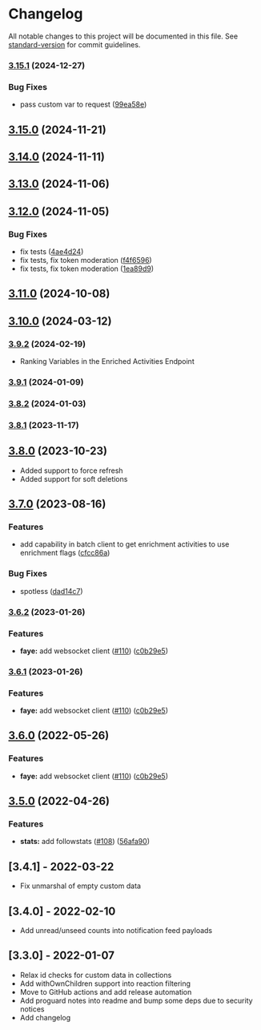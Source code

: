 # Changelog

All notable changes to this project will be documented in this file. See [standard-version](https://github.com/conventional-changelog/standard-version) for commit guidelines.

### [3.15.1](https://github.com/GetStream/stream-java/compare/v3.15.0...v3.15.1) (2024-12-27)


### Bug Fixes

* pass custom var to request ([99ea58e](https://github.com/GetStream/stream-java/commit/99ea58ef057d7a5eaa1f20aaceb6b28b819e825e))

## [3.15.0](https://github.com/GetStream/stream-java/compare/v3.14.0...v3.15.0) (2024-11-21)

## [3.14.0](https://github.com/GetStream/stream-java/compare/v3.13.0...v3.14.0) (2024-11-11)

## [3.13.0](https://github.com/GetStream/stream-java/compare/v3.12.0...v3.13.0) (2024-11-06)

## [3.12.0](https://github.com/GetStream/stream-java/compare/v3.11.0...v3.12.0) (2024-11-05)


### Bug Fixes

* fix tests ([4ae4d24](https://github.com/GetStream/stream-java/commit/4ae4d2434c81334c82115fd610caf507ce32ac5c))
* fix tests, fix token moderation ([f4f6596](https://github.com/GetStream/stream-java/commit/f4f6596c240349c67f66094ccd5117a7fd3d60e6))
* fix tests, fix token moderation ([1ea89d9](https://github.com/GetStream/stream-java/commit/1ea89d90e19c773dd120d96883d8bd08252e6d86))

## [3.11.0](https://github.com/GetStream/stream-java/compare/v3.10.0...v3.11.0) (2024-10-08)

## [3.10.0](https://github.com/GetStream/stream-java/compare/v3.9.2...v3.10.0) (2024-03-12)

### [3.9.2](https://github.com/GetStream/stream-java/compare/v3.9.1...v3.9.2) (2024-02-19)
* Ranking Variables in the Enriched Activities Endpoint

### [3.9.1](https://github.com/GetStream/stream-java/compare/v3.8.2...v3.9.1) (2024-01-09)

### [3.8.2](https://github.com/GetStream/stream-java/compare/v3.8.1...v3.8.2) (2024-01-03)

### [3.8.1](https://github.com/GetStream/stream-java/compare/v3.8.0...v3.8.1) (2023-11-17)

## [3.8.0](https://github.com/GetStream/stream-java/compare/v3.7.0...v3.8.0) (2023-10-23)
* Added support to force refresh
* Added support for soft deletions

## [3.7.0](https://github.com/GetStream/stream-java/compare/v3.6.2...v3.7.0) (2023-08-16)


### Features

* add capability in batch client to get enrichment activities to use enrichment flags ([cfcc86a](https://github.com/GetStream/stream-java/commit/cfcc86ae3b62fd16cbf733912e7b484a91bb7d8b))


### Bug Fixes

* spotless ([dad14c7](https://github.com/GetStream/stream-java/commit/dad14c7abedd6ca6d9cef7ea4c1a0133cb648e72))

### [3.6.2](https://github.com/GetStream/stream-java/compare/v3.5.0...v3.6.2) (2023-01-26)


### Features

* **faye:** add websocket client ([#110](https://github.com/GetStream/stream-java/issues/110)) ([c0b29e5](https://github.com/GetStream/stream-java/commit/c0b29e51708e424f44686e20d9b2b426da661b4c))

### [3.6.1](https://github.com/GetStream/stream-java/compare/v3.5.0...v3.6.1) (2023-01-26)


### Features

* **faye:** add websocket client ([#110](https://github.com/GetStream/stream-java/issues/110)) ([c0b29e5](https://github.com/GetStream/stream-java/commit/c0b29e51708e424f44686e20d9b2b426da661b4c))

## [3.6.0](https://github.com/GetStream/stream-java/compare/v3.5.0...v3.6.0) (2022-05-26)


### Features

* **faye:** add websocket client ([#110](https://github.com/GetStream/stream-java/issues/110)) ([c0b29e5](https://github.com/GetStream/stream-java/commit/c0b29e51708e424f44686e20d9b2b426da661b4c))

## [3.5.0](https://github.com/GetStream/stream-java/compare/v3.4.1...v3.5.0) (2022-04-26)


### Features

* **stats:** add followstats ([#108](https://github.com/GetStream/stream-java/issues/108)) ([56afa90](https://github.com/GetStream/stream-java/commit/56afa9098d6d21eac5e6c0b75975b32c6684358b))

## [3.4.1] - 2022-03-22

- Fix unmarshal of empty custom data

## [3.4.0] - 2022-02-10

- Add unread/unseed counts into notification feed payloads

## [3.3.0] - 2022-01-07

- Relax id checks for custom data in collections
- Add withOwnChildren support into reaction filtering
- Move to GitHub actions and add release automation
- Add proguard notes into readme and bump some deps due to security notices
- Add changelog

